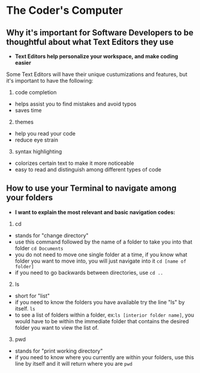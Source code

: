 # The Coder's Computer

## Why it's important for Software Developers to be thoughtful about what Text Editors they use 

- **Text Editors help personalize your workspace, and make coding easier**

Some Text Editors will have their unique custumizations and features, but it's important to have the following:
1. code completion 
  - helps assist you to find mistakes and avoid typos
  - saves time
2. themes
  - help you read your code  
  - reduce eye strain
3. syntax highlighting
  - colorizes certain text to make it more noticeable
  - easy to read and distinguish among different types of code
 
 

## How to use your Terminal to navigate among your folders

- **I want to explain the most relevant and basic navigation codes:**
1. cd
  - stands for "change directory"
  - use this command followed by the name of a folder to take you into that folder
`cd Documents`
  - you do not need to move one single folder at a time, if you know what folder you want to move into, you will just navigate into it
 `cd [name of folder]`
  - if you need to go backwards between directories, use 
`cd ..`

2. ls
  - short for "list" 
  - if you need to know the folders you have available try the line "ls" by itself.
`ls`
  - to see a list of folders within a folder, ex:`ls [interior folder name]`, you would have to be within the immediate folder that contains the desired folder you want to view the list of.

3. pwd
  - stands for "print working directory"
  - if you need to know where you currently are within your folders, use this line by itself and it will return where you are
`pwd`

